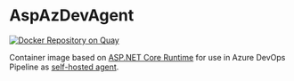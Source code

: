# AspAzDevAgent
[![Docker Repository on Quay](https://quay.io/repository/hoppalazi/aspazdevagent/status "Docker Repository on Quay")](https://quay.io/repository/hoppalazi/aspazdevagent)

Container image based on [ASP.NET Core Runtime](https://mcr.microsoft.com/en-us/product/dotnet/aspnet/about) for use in Azure DevOps Pipeline as [self-hosted agent](https://learn.microsoft.com/en-us/azure/devops/pipelines/agents/docker?view=azure-devops#linux).
